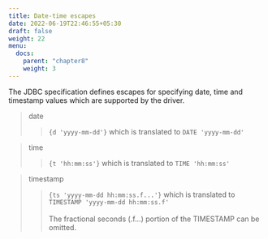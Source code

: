 ```yaml
---
title: Date-time escapes
date: 2022-06-19T22:46:55+05:30
draft: false
weight: 22
menu:
  docs:
    parent: "chapter8"
    weight: 3
---
```


The JDBC specification defines escapes for specifying date, time and timestamp
values which are supported by the driver.

> date
>> `{d 'yyyy-mm-dd'}` which is translated to `DATE 'yyyy-mm-dd'`

> time
>> `{t 'hh:mm:ss'}` which is translated to `TIME 'hh:mm:ss'`

> timestamp
>> `{ts 'yyyy-mm-dd hh:mm:ss.f...'}` which is translated to `TIMESTAMP 'yyyy-mm-dd hh:mm:ss.f'`<br /><br />
>> The fractional seconds (.f...) portion of the TIMESTAMP can be omitted.

